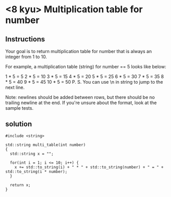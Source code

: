 # <8 kyu> Multiplication table for number

## Instructions

Your goal is to return multiplication table for number that is always an integer from 1 to 10.

For example, a multiplication table (string) for number == 5 looks like below:

1 * 5 = 5
2 * 5 = 10
3 * 5 = 15
4 * 5 = 20
5 * 5 = 25
6 * 5 = 30
7 * 5 = 35
8 * 5 = 40
9 * 5 = 45
10 * 5 = 50
P. S. You can use \n in string to jump to the next line.

Note: newlines should be added between rows, but there should be no trailing newline at the end. If you're unsure about the format, look at the sample tests.

## solution

```
#include <string>

std::string multi_table(int number)
{
  std::string x = "";
  
  for(int i = 1; i <= 10; i++) {
    x += std::to_string(i) + " * " + std::to_string(number) + " = " + std::to_string(i * number);
  }
  
  return x;
}
```
